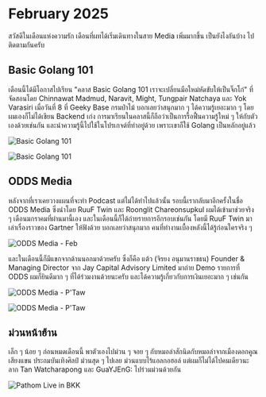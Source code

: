 # February 2025

สวัสดีในเดือนแห่งความรัก เดือนที่ผทได้เริ่มเดินทางในสาย Media เพิ่มมากขึ้น เป็นยังไงกันบ้าง ไปติดตามกันครับ

## Basic Golang 101

เดือนนี้ได้มีโอกาสไปเรียน "คลาส Basic Golang 101 เราจะเปลี่ยนมือใหม่หัดขับให้เป็นจิ๊กโก๋" ที่จัดสอนโดย <Badge type="info">Chinnawat Madmud</Badge>, <Badge type="info">Naravit</Badge>, <Badge type="info">Might</Badge>, <Badge type="info">Tungpair Natchaya</Badge> และ <Badge type="info">Yok Varasiri</Badge> เมื่อวันที่ 8 ที่ Geeky Base กรมป่าไม้ บอกเลยว่าสนุกมาก ๆ ได้ความรู้เยอะมาก ๆ โดยผมเองก็ไม่ได้เขียน Backend เก่ง การมาเรียนในคลาสนี้ก็ถือว่าเป็นการรื้อฟื้นความรู้ใหม่ ๆ ให้กับตัวเองด้วยเช่นกัน และนำความรู้นี้ไปใช้ในโปรเกจต์ที่ทำอยู่ด้วย เพราะเขาก็ใช้ Golang เป็นหลักอยู่แล้ว

![Basic Golang 101](/images/2025/february/IMG_20250208_161952.jpg)

![Basic Golang 101](/images/2025/february/IMG_20250208_162026.jpg)

## ODDS Media

หลังจากที่เราเคยวางแผนที่จะทำ Podcast แต่ไม่ได้ทำไปแล้วนั้น รอบนี้เรากลับมาอีกครั้งในชื่อ ODDS Media ซึ่งนำโดย <Badge type="info">RuuF Twin</Badge> และ <Badge type="info">Roonglit Chareonsupkul</Badge> ผมได้เข้ามาช่วยจริง ๆ เดือนมกราคมที่ผ่านมานี้เอง และในเดือนนี้ก็ได้ถ่ายรายการอีกรอบเช่นกัน โดยมี <Badge type="info">RuuF Twin</Badge> มาเล่าเรื่องราวของ Gartner ให้ฟังด้วย บอกเลยว่าสนุกมาก คนที่ทำงานเบื้องหลังนี้ได้รู้ก่อนใครจริง ๆ

![ODDS Media - Feb](/images/2025/february/IMG_7173.jpeg)

และในเดือนนี้ก็มีแขกจากด้านนอกมาด้วยครับ ซึ่งก็คือ <Badge type="info">แต้ว (จิรยง อนุมานราชธน)</Badge> Founder & Managing Director จาก Jay Capital Advisory Limited มาถ่าย Demo รายการที่ ODDS ผมก็ยินดีมาก ๆ ที่ได้ร่วมงานด้วยนะครับ และได้ความรู้เกี่ยวกับการเงินเยอะมาก ๆ เช่นกัน

![ODDS Media - P'Taw](/images/2025/february/IMG_7116.jpeg)

![ODDS Media - P'Taw](/images/2025/february/IMG_7111.jpeg)

## ม่วนหน้าฮ้าน

เล็ก ๆ น้อย ๆ ก่อนหมดเดือนนี้ พาตัวเองไปม่วน ๆ จอย ๆ กับหมอลำสักนิดกับหมอลำจากเมืองดอกคูณเสียงแขน ประถมบันเทิงศิลป์ ม่วนสุด ๆ ไปเลย ม่วนแบบไร้แอลกอฮอล์ แต่ผมก็ไม่ได้ไปคนเดียวนะ ลาก <Badge type="info">Tan Watcharapong</Badge> และ <Badge type="info">GuaYJEnG:</Badge> ไปร่วมม่วนด้วยกัน

![Pathom Live in BKK](/images/2025/february/IMG_7247.jpeg)
